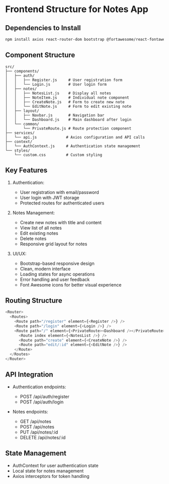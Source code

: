 # Frontend Structure for Notes App

## Dependencies to Install
```bash
npm install axios react-router-dom bootstrap @fortawesome/react-fontawesome @fortawesome/free-solid-svg-icons
```

## Component Structure
```
src/
├── components/
│   ├── auth/
│   │   ├── Register.js     # User registration form
│   │   └── Login.js        # User login form
│   ├── notes/
│   │   ├── NotesList.js    # Display all notes
│   │   ├── NoteItem.js     # Individual note component
│   │   ├── CreateNote.js   # Form to create new note
│   │   └── EditNote.js     # Form to edit existing note
│   ├── layout/
│   │   ├── Navbar.js       # Navigation bar
│   │   └── Dashboard.js    # Main dashboard after login
│   └── common/
│       └── PrivateRoute.js # Route protection component
├── services/
│   └── api.js             # Axios configuration and API calls
├── context/
│   └── AuthContext.js     # Authentication state management
└── styles/
    └── custom.css         # Custom styling
```

## Key Features
1. Authentication:
   - User registration with email/password
   - User login with JWT storage
   - Protected routes for authenticated users

2. Notes Management:
   - Create new notes with title and content
   - View list of all notes
   - Edit existing notes
   - Delete notes
   - Responsive grid layout for notes

3. UI/UX:
   - Bootstrap-based responsive design
   - Clean, modern interface
   - Loading states for async operations
   - Error handling and user feedback
   - Font Awesome icons for better visual experience

## Routing Structure
```javascript
<Router>
  <Routes>
    <Route path="/register" element={<Register />} />
    <Route path="/login" element={<Login />} />
    <Route path="/" element={<PrivateRoute><Dashboard /></PrivateRoute>}>
      <Route index element={<NotesList />} />
      <Route path="create" element={<CreateNote />} />
      <Route path="edit/:id" element={<EditNote />} />
    </Route>
  </Routes>
</Router>
```

## API Integration
- Authentication endpoints:
  - POST /api/auth/register
  - POST /api/auth/login

- Notes endpoints:
  - GET /api/notes
  - POST /api/notes
  - PUT /api/notes/:id
  - DELETE /api/notes/:id

## State Management
- AuthContext for user authentication state
- Local state for notes management
- Axios interceptors for token handling
